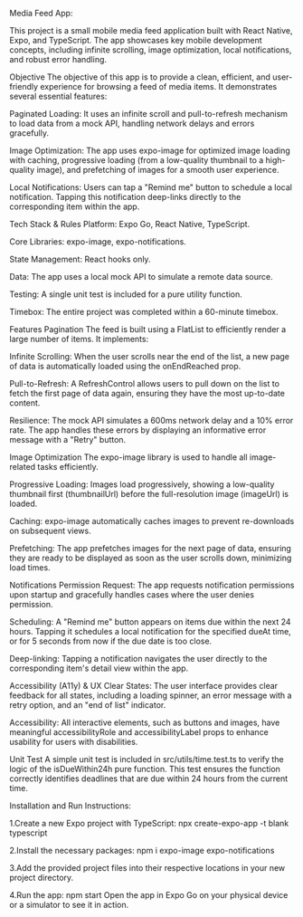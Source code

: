 Media Feed App:

This project is a small mobile media feed application built with React Native, Expo, and TypeScript. The app showcases key mobile development concepts, including infinite scrolling, image optimization, local notifications, and robust error handling.



Objective
The objective of this app is to provide a clean, efficient, and user-friendly experience for browsing a feed of media items. It demonstrates several essential features:

Paginated Loading: It uses an infinite scroll and pull-to-refresh mechanism to load data from a mock API, handling network delays and errors gracefully.

Image Optimization: The app uses expo-image for optimized image loading with caching, progressive loading (from a low-quality thumbnail to a high-quality image), and prefetching of images for a smooth user experience.

Local Notifications: Users can tap a "Remind me" button to schedule a local notification. Tapping this notification deep-links directly to the corresponding item within the app.



Tech Stack & Rules 
Platform: Expo Go, React Native, TypeScript.

Core Libraries: expo-image, expo-notifications.

State Management: React hooks only.

Data: The app uses a local mock API to simulate a remote data source.

Testing: A single unit test is included for a pure utility function.

Timebox: The entire project was completed within a 60-minute timebox.



Features
Pagination
The feed is built using a FlatList to efficiently render a large number of items. It implements:

Infinite Scrolling: When the user scrolls near the end of the list, a new page of data is automatically loaded using the onEndReached prop.

Pull-to-Refresh: A RefreshControl allows users to pull down on the list to fetch the first page of data again, ensuring they have the most up-to-date content.

Resilience: The mock API simulates a 600ms network delay and a 10% error rate. The app handles these errors by displaying an informative error message with a "Retry" button.

Image Optimization
The expo-image library is used to handle all image-related tasks efficiently.

Progressive Loading: Images load progressively, showing a low-quality thumbnail first (thumbnailUrl) before the full-resolution image (imageUrl) is loaded.

Caching: expo-image automatically caches images to prevent re-downloads on subsequent views.

Prefetching: The app prefetches images for the next page of data, ensuring they are ready to be displayed as soon as the user scrolls down, minimizing load times.

Notifications
Permission Request: The app requests notification permissions upon startup and gracefully handles cases where the user denies permission.

Scheduling: A "Remind me" button appears on items due within the next 24 hours. Tapping it schedules a local notification for the specified dueAt time, or for 5 seconds from now if the due date is too close.

Deep-linking: Tapping a notification navigates the user directly to the corresponding item's detail view within the app.

Accessibility (A11y) & UX
Clear States: The user interface provides clear feedback for all states, including a loading spinner, an error message with a retry option, and an "end of list" indicator.

Accessibility: All interactive elements, such as buttons and images, have meaningful accessibilityRole and accessibilityLabel props to enhance usability for users with disabilities.



Unit Test
A simple unit test is included in src/utils/time.test.ts to verify the logic of the isDueWithin24h pure function. This test ensures the function correctly identifies deadlines that are due within 24 hours from the current time.



Installation and Run Instructions:

1.Create a new Expo project with TypeScript:
npx create-expo-app -t blank typescript


2.Install the necessary packages:
npm i expo-image expo-notifications

3.Add the provided project files into their respective locations in your new project directory.

4.Run the app:
npm start
Open the app in Expo Go on your physical device or a simulator to see it in action.